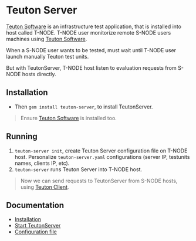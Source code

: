 
# Teuton Server

[Teuton Software](https://github.com/teuton-software/teuton) is an infrastructure test application, that is installed into host called T-NODE. T-NODE user monitorize remote S-NODE users machines using [Teuton Software](https://github.com/teuton-software/teuton).

When a S-NODE user wants to be tested, must wait until T-NODE user launch manually Teuton test units.

But with TeutonServer, T-NODE host listen to evaluation requests from S-NODE hosts directly.

## Installation

* Then `gem install teuton-server`, to install TeutonServer.

> Ensure [Teuton Software](https://github.com/teuton-software/teuton) is installed too.

## Running

1. `teuton-server init`, create Teuton Server configuration file on T-NODE host. Personalize `teuton-server.yaml` configurations (server IP, testunits names, clients IP, etc).
1. `teuton-server` runs Teuton Server into T-NODE host.

> Now we can send requests to TeutonServer from S-NODE hosts, using [Teuton Client](https://github.com/dvarrui/teuton-client).

## Documentation

* [Installation](docs/installation.md)
* [Start TeutonServer](docs/start.md)
* [Configuration file](docs/configfile.md)
